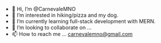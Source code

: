 - 👋 Hi, I’m @CarnevaleMNO
- 👀 I’m interested in hiking/pizza and my dog.
- 🌱 I’m currently learning full-stack development with MERN.
- 💞️ I’m looking to collaborate on ...
- 📫 How to reach me ... carnevalemno@gmail.com

<!---
CarnevaleMNO/CarnevaleMNO is a ✨ special ✨ repository because its `README.md` (this file) appears on your GitHub profile.
You can click the Preview link to take a look at your changes.
--->
